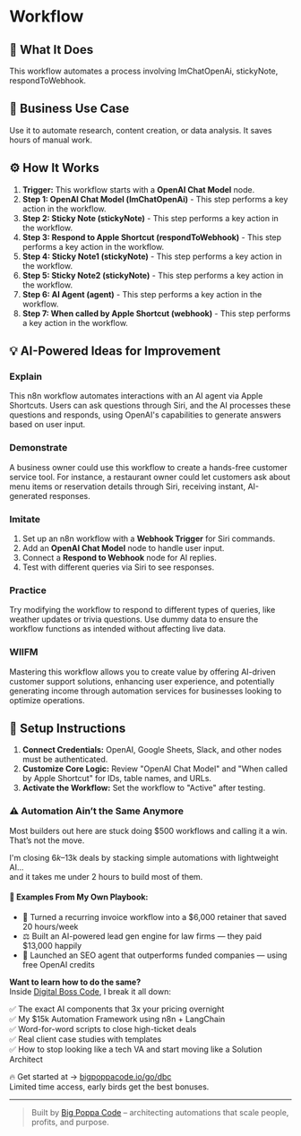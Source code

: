 # Workflow

## 🚀 What It Does
This workflow automates a process involving lmChatOpenAi, stickyNote, respondToWebhook.

## 💼 Business Use Case
Use it to automate research, content creation, or data analysis. It saves hours of manual work.

## ⚙️ How It Works
1.  **Trigger:** This workflow starts with a **OpenAI Chat Model** node.
2. **Step 1: OpenAI Chat Model (lmChatOpenAi)** - This step performs a key action in the workflow.
3. **Step 2: Sticky Note (stickyNote)** - This step performs a key action in the workflow.
4. **Step 3: Respond to Apple Shortcut (respondToWebhook)** - This step performs a key action in the workflow.
5. **Step 4: Sticky Note1 (stickyNote)** - This step performs a key action in the workflow.
6. **Step 5: Sticky Note2 (stickyNote)** - This step performs a key action in the workflow.
7. **Step 6: AI Agent (agent)** - This step performs a key action in the workflow.
8. **Step 7: When called by Apple Shortcut (webhook)** - This step performs a key action in the workflow.

## 💡 AI-Powered Ideas for Improvement
### Explain
This n8n workflow automates interactions with an AI agent via Apple Shortcuts. Users can ask questions through Siri, and the AI processes these questions and responds, using OpenAI's capabilities to generate answers based on user input.

### Demonstrate
A business owner could use this workflow to create a hands-free customer service tool. For instance, a restaurant owner could let customers ask about menu items or reservation details through Siri, receiving instant, AI-generated responses.

### Imitate
1. Set up an n8n workflow with a **Webhook Trigger** for Siri commands.
2. Add an **OpenAI Chat Model** node to handle user input.
3. Connect a **Respond to Webhook** node for AI replies.
4. Test with different queries via Siri to see responses.

### Practice
Try modifying the workflow to respond to different types of queries, like weather updates or trivia questions. Use dummy data to ensure the workflow functions as intended without affecting live data.

### WIIFM
Mastering this workflow allows you to create value by offering AI-driven customer support solutions, enhancing user experience, and potentially generating income through automation services for businesses looking to optimize operations.

## 🔧 Setup Instructions
1. **Connect Credentials:** OpenAI, Google Sheets, Slack, and other nodes must be authenticated.
2. **Customize Core Logic:** Review "OpenAI Chat Model" and "When called by Apple Shortcut" for IDs, table names, and URLs.
3. **Activate the Workflow:** Set the workflow to "Active" after testing.

### ⚠️ Automation Ain’t the Same Anymore

Most builders out here are stuck doing $500 workflows and calling it a win.  
That’s not the move.  

I'm closing $6k–$13k deals by stacking simple automations with lightweight AI...  
and it takes me under 2 hours to build most of them.

#### 🧠 Examples From My Own Playbook:
- 🔁 Turned a recurring invoice workflow into a $6,000 retainer that saved 20 hours/week  
- ⚖️ Built an AI-powered lead gen engine for law firms — they paid $13,000 happily  
- 🚀 Launched an SEO agent that outperforms funded companies — using free OpenAI credits  

**Want to learn how to do the same?**  
Inside [Digital Boss Code](https://bigpoppacode.io/go/dbc), I break it all down:

✅ The exact AI components that 3x your pricing overnight  
✅ My $15k Automation Framework using n8n + LangChain  
✅ Word-for-word scripts to close high-ticket deals  
✅ Real client case studies with templates  
✅ How to stop looking like a tech VA and start moving like a Solution Architect  

🔥 Get started at → [bigpoppacode.io/go/dbc](https://bigpoppacode.io/go/dbc)  
Limited time access, early birds get the best bonuses.

---
> Built by [Big Poppa Code](https://bigpoppacode.io) – architecting automations that scale people, profits, and purpose.
